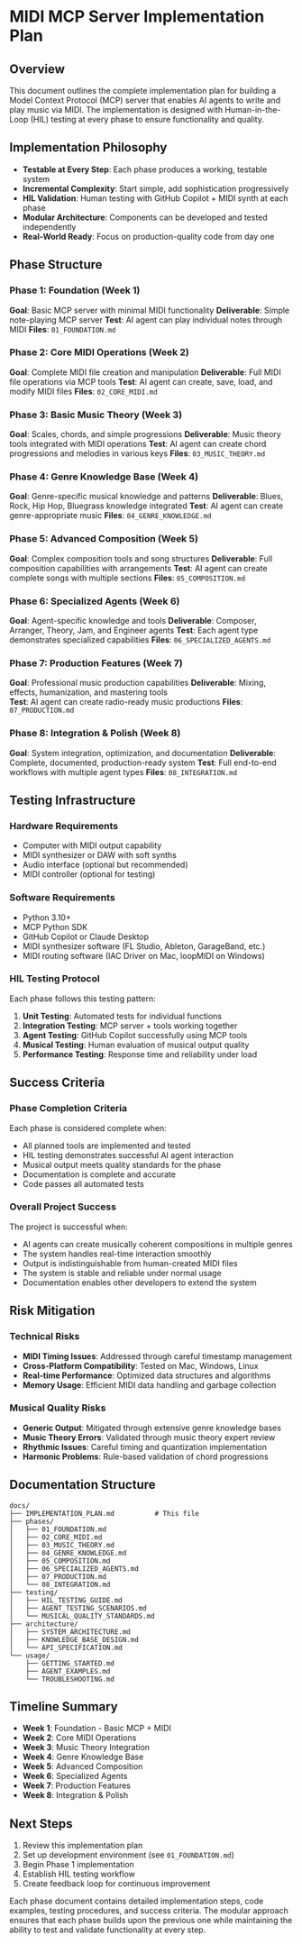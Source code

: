 # MIDI MCP Server Implementation Plan

## Overview
This document outlines the complete implementation plan for building a Model Context Protocol (MCP) server that enables AI agents to write and play music via MIDI. The implementation is designed with Human-in-the-Loop (HIL) testing at every phase to ensure functionality and quality.

## Implementation Philosophy
- **Testable at Every Step**: Each phase produces a working, testable system
- **Incremental Complexity**: Start simple, add sophistication progressively
- **HIL Validation**: Human testing with GitHub Copilot + MIDI synth at each phase
- **Modular Architecture**: Components can be developed and tested independently
- **Real-World Ready**: Focus on production-quality code from day one

## Phase Structure

### Phase 1: Foundation (Week 1)
**Goal**: Basic MCP server with minimal MIDI functionality
**Deliverable**: Simple note-playing MCP server
**Test**: AI agent can play individual notes through MIDI
**Files**: `01_FOUNDATION.md`

### Phase 2: Core MIDI Operations (Week 2)  
**Goal**: Complete MIDI file creation and manipulation
**Deliverable**: Full MIDI file operations via MCP tools
**Test**: AI agent can create, save, load, and modify MIDI files
**Files**: `02_CORE_MIDI.md`

### Phase 3: Basic Music Theory (Week 3)
**Goal**: Scales, chords, and simple progressions
**Deliverable**: Music theory tools integrated with MIDI operations
**Test**: AI agent can create chord progressions and melodies in various keys
**Files**: `03_MUSIC_THEORY.md`

### Phase 4: Genre Knowledge Base (Week 4)
**Goal**: Genre-specific musical knowledge and patterns
**Deliverable**: Blues, Rock, Hip Hop, Bluegrass knowledge integrated
**Test**: AI agent can create genre-appropriate music
**Files**: `04_GENRE_KNOWLEDGE.md`

### Phase 5: Advanced Composition (Week 5)
**Goal**: Complex composition tools and song structures
**Deliverable**: Full composition capabilities with arrangements
**Test**: AI agent can create complete songs with multiple sections
**Files**: `05_COMPOSITION.md`

### Phase 6: Specialized Agents (Week 6)
**Goal**: Agent-specific knowledge and tools
**Deliverable**: Composer, Arranger, Theory, Jam, and Engineer agents
**Test**: Each agent type demonstrates specialized capabilities
**Files**: `06_SPECIALIZED_AGENTS.md`

### Phase 7: Production Features (Week 7)
**Goal**: Professional music production capabilities
**Deliverable**: Mixing, effects, humanization, and mastering tools  
**Test**: AI agent can create radio-ready music productions
**Files**: `07_PRODUCTION.md`

### Phase 8: Integration & Polish (Week 8)
**Goal**: System integration, optimization, and documentation
**Deliverable**: Complete, documented, production-ready system
**Test**: Full end-to-end workflows with multiple agent types
**Files**: `08_INTEGRATION.md`

## Testing Infrastructure

### Hardware Requirements
- Computer with MIDI output capability
- MIDI synthesizer or DAW with soft synths
- Audio interface (optional but recommended)
- MIDI controller (optional for testing)

### Software Requirements
- Python 3.10+
- MCP Python SDK
- GitHub Copilot or Claude Desktop
- MIDI synthesizer software (FL Studio, Ableton, GarageBand, etc.)
- MIDI routing software (IAC Driver on Mac, loopMIDI on Windows)

### HIL Testing Protocol
Each phase follows this testing pattern:

1. **Unit Testing**: Automated tests for individual functions
2. **Integration Testing**: MCP server + tools working together
3. **Agent Testing**: GitHub Copilot successfully using MCP tools
4. **Musical Testing**: Human evaluation of musical output quality
5. **Performance Testing**: Response time and reliability under load

## Success Criteria

### Phase Completion Criteria
Each phase is considered complete when:
- All planned tools are implemented and tested
- HIL testing demonstrates successful AI agent interaction
- Musical output meets quality standards for the phase
- Documentation is complete and accurate
- Code passes all automated tests

### Overall Project Success
The project is successful when:
- AI agents can create musically coherent compositions in multiple genres
- The system handles real-time interaction smoothly
- Output is indistinguishable from human-created MIDI files
- The system is stable and reliable under normal usage
- Documentation enables other developers to extend the system

## Risk Mitigation

### Technical Risks
- **MIDI Timing Issues**: Addressed through careful timestamp management
- **Cross-Platform Compatibility**: Tested on Mac, Windows, Linux
- **Real-time Performance**: Optimized data structures and algorithms
- **Memory Usage**: Efficient MIDI data handling and garbage collection

### Musical Quality Risks  
- **Generic Output**: Mitigated through extensive genre knowledge bases
- **Music Theory Errors**: Validated through music theory expert review
- **Rhythmic Issues**: Careful timing and quantization implementation
- **Harmonic Problems**: Rule-based validation of chord progressions

## Documentation Structure
```
docs/
├── IMPLEMENTATION_PLAN.md          # This file
├── phases/
│   ├── 01_FOUNDATION.md
│   ├── 02_CORE_MIDI.md  
│   ├── 03_MUSIC_THEORY.md
│   ├── 04_GENRE_KNOWLEDGE.md
│   ├── 05_COMPOSITION.md
│   ├── 06_SPECIALIZED_AGENTS.md
│   ├── 07_PRODUCTION.md
│   └── 08_INTEGRATION.md
├── testing/
│   ├── HIL_TESTING_GUIDE.md
│   ├── AGENT_TESTING_SCENARIOS.md
│   └── MUSICAL_QUALITY_STANDARDS.md
├── architecture/
│   ├── SYSTEM_ARCHITECTURE.md
│   ├── KNOWLEDGE_BASE_DESIGN.md
│   └── API_SPECIFICATION.md
└── usage/
    ├── GETTING_STARTED.md
    ├── AGENT_EXAMPLES.md
    └── TROUBLESHOOTING.md
```

## Timeline Summary
- **Week 1**: Foundation - Basic MCP + MIDI
- **Week 2**: Core MIDI Operations  
- **Week 3**: Music Theory Integration
- **Week 4**: Genre Knowledge Base
- **Week 5**: Advanced Composition
- **Week 6**: Specialized Agents
- **Week 7**: Production Features
- **Week 8**: Integration & Polish

## Next Steps
1. Review this implementation plan
2. Set up development environment (see `01_FOUNDATION.md`)
3. Begin Phase 1 implementation
4. Establish HIL testing workflow
5. Create feedback loop for continuous improvement

Each phase document contains detailed implementation steps, code examples, testing procedures, and success criteria. The modular approach ensures that each phase builds upon the previous one while maintaining the ability to test and validate functionality at every step.